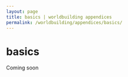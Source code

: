 ```yaml
---
layout: page
title: basics | worldbuilding appendices
permalink: /worldbuilding/appendices/basics/
---
```


# basics

Coming soon
